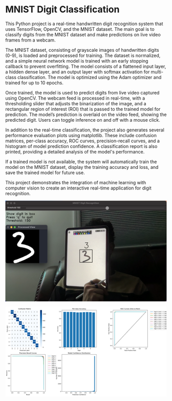 # MNIST Digit Classification

This Python project is a real-time handwritten digit recognition system that uses TensorFlow, OpenCV, and the MNIST dataset. The main goal is to classify digits from the MNIST dataset and make predictions on live video frames from a webcam.

The MNIST dataset, consisting of grayscale images of handwritten digits (0-9), is loaded and preprocessed for training. The dataset is normalized, and a simple neural network model is trained with an early stopping callback to prevent overfitting. The model consists of a flattened input layer, a hidden dense layer, and an output layer with softmax activation for multi-class classification. The model is optimized using the Adam optimizer and trained for up to 10 epochs.

Once trained, the model is used to predict digits from live video captured using OpenCV. The webcam feed is processed in real-time, with a thresholding slider that adjusts the binarization of the image, and a rectangular region of interest (ROI) that is passed to the trained model for prediction. The model’s prediction is overlaid on the video feed, showing the predicted digit. Users can toggle inference on and off with a mouse click.

In addition to the real-time classification, the project also generates several performance evaluation plots using matplotlib. These include confusion matrices, per-class accuracy, ROC curves, precision-recall curves, and a histogram of model prediction confidence. A classification report is also printed, providing a detailed analysis of the model's performance.

If a trained model is not available, the system will automatically train the model on the MNIST dataset, display the training accuracy and loss, and save the trained model for future use.

This project demonstrates the integration of machine learning with computer vision to create an interactive real-time application for digit recognition.

<p align="center">
  <img src="assets/demo-3.png" alt="Demo Preview" width="600">
</p>

<p align="center">
  <img src="assets/Complete.png" alt="Complete Overview" width="600">
</p>
